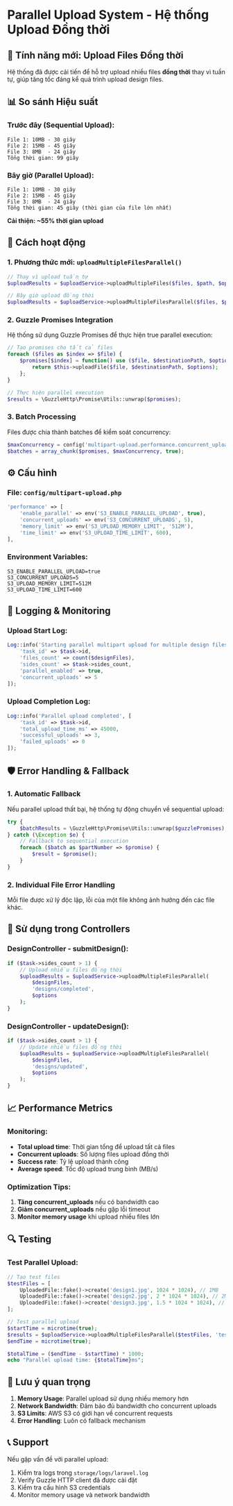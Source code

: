 # Parallel Upload System - Hệ thống Upload Đồng thời

## 🚀 Tính năng mới: Upload Files Đồng thời

Hệ thống đã được cải tiến để hỗ trợ upload nhiều files **đồng thời** thay vì tuần tự, giúp tăng tốc đáng kể quá trình upload design files.

## 📊 So sánh Hiệu suất

### Trước đây (Sequential Upload):

```
File 1: 10MB - 30 giây
File 2: 15MB - 45 giây
File 3: 8MB  - 24 giây
Tổng thời gian: 99 giây
```

### Bây giờ (Parallel Upload):

```
File 1: 10MB - 30 giây
File 2: 15MB - 45 giây
File 3: 8MB  - 24 giây
Tổng thời gian: 45 giây (thời gian của file lớn nhất)
```

**Cải thiện: ~55% thời gian upload**

## 🔧 Cách hoạt động

### 1. **Phương thức mới: `uploadMultipleFilesParallel()`**

```php
// Thay vì upload tuần tự
$uploadResults = $uploadService->uploadMultipleFiles($files, $path, $options);

// Bây giờ upload đồng thời
$uploadResults = $uploadService->uploadMultipleFilesParallel($files, $path, $options);
```

### 2. **Guzzle Promises Integration**

Hệ thống sử dụng Guzzle Promises để thực hiện true parallel execution:

```php
// Tạo promises cho tất cả files
foreach ($files as $index => $file) {
    $promises[$index] = function() use ($file, $destinationPath, $options) {
        return $this->uploadFile($file, $destinationPath, $options);
    };
}

// Thực hiện parallel execution
$results = \GuzzleHttp\Promise\Utils::unwrap($promises);
```

### 3. **Batch Processing**

Files được chia thành batches để kiểm soát concurrency:

```php
$maxConcurrency = config('multipart-upload.performance.concurrent_uploads', 5);
$batches = array_chunk($promises, $maxConcurrency, true);
```

## ⚙️ Cấu hình

### File: `config/multipart-upload.php`

```php
'performance' => [
    'enable_parallel' => env('S3_ENABLE_PARALLEL_UPLOAD', true),
    'concurrent_uploads' => env('S3_CONCURRENT_UPLOADS', 5),
    'memory_limit' => env('S3_UPLOAD_MEMORY_LIMIT', '512M'),
    'time_limit' => env('S3_UPLOAD_TIME_LIMIT', 600),
],
```

### Environment Variables:

```env
S3_ENABLE_PARALLEL_UPLOAD=true
S3_CONCURRENT_UPLOADS=5
S3_UPLOAD_MEMORY_LIMIT=512M
S3_UPLOAD_TIME_LIMIT=600
```

## 📝 Logging & Monitoring

### Upload Start Log:

```php
Log::info('Starting parallel multipart upload for multiple design files', [
    'task_id' => $task->id,
    'files_count' => count($designFiles),
    'sides_count' => $task->sides_count,
    'parallel_enabled' => true,
    'concurrent_uploads' => 5
]);
```

### Upload Completion Log:

```php
Log::info('Parallel upload completed', [
    'task_id' => $task->id,
    'total_upload_time_ms' => 45000,
    'successful_uploads' => 3,
    'failed_uploads' => 0
]);
```

## 🛡️ Error Handling & Fallback

### 1. **Automatic Fallback**

Nếu parallel upload thất bại, hệ thống tự động chuyển về sequential upload:

```php
try {
    $batchResults = \GuzzleHttp\Promise\Utils::unwrap($guzzlePromises);
} catch (\Exception $e) {
    // Fallback to sequential execution
    foreach ($batch as $partNumber => $promise) {
        $result = $promise();
    }
}
```

### 2. **Individual File Error Handling**

Mỗi file được xử lý độc lập, lỗi của một file không ảnh hưởng đến các file khác.

## 🎯 Sử dụng trong Controllers

### DesignController - submitDesign():

```php
if ($task->sides_count > 1) {
    // Upload nhiều files đồng thời
    $uploadResults = $uploadService->uploadMultipleFilesParallel(
        $designFiles,
        'designs/completed',
        $options
    );
}
```

### DesignController - updateDesign():

```php
if ($task->sides_count > 1) {
    // Update nhiều files đồng thời
    $uploadResults = $uploadService->uploadMultipleFilesParallel(
        $designFiles,
        'designs/updated',
        $options
    );
}
```

## 📈 Performance Metrics

### Monitoring:

-   **Total upload time**: Thời gian tổng để upload tất cả files
-   **Concurrent uploads**: Số lượng files upload đồng thời
-   **Success rate**: Tỷ lệ upload thành công
-   **Average speed**: Tốc độ upload trung bình (MB/s)

### Optimization Tips:

1. **Tăng concurrent_uploads** nếu có bandwidth cao
2. **Giảm concurrent_uploads** nếu gặp lỗi timeout
3. **Monitor memory usage** khi upload nhiều files lớn

## 🔍 Testing

### Test Parallel Upload:

```php
// Tạo test files
$testFiles = [
    UploadedFile::fake()->create('design1.jpg', 1024 * 1024), // 1MB
    UploadedFile::fake()->create('design2.jpg', 2 * 1024 * 1024), // 2MB
    UploadedFile::fake()->create('design3.jpg', 1.5 * 1024 * 1024), // 1.5MB
];

// Test parallel upload
$startTime = microtime(true);
$results = $uploadService->uploadMultipleFilesParallel($testFiles, 'test');
$endTime = microtime(true);

$totalTime = ($endTime - $startTime) * 1000;
echo "Parallel upload time: {$totalTime}ms";
```

## 🚨 Lưu ý quan trọng

1. **Memory Usage**: Parallel upload sử dụng nhiều memory hơn
2. **Network Bandwidth**: Đảm bảo đủ bandwidth cho concurrent uploads
3. **S3 Limits**: AWS S3 có giới hạn về concurrent requests
4. **Error Handling**: Luôn có fallback mechanism

## 📞 Support

Nếu gặp vấn đề với parallel upload:

1. Kiểm tra logs trong `storage/logs/laravel.log`
2. Verify Guzzle HTTP client đã được cài đặt
3. Kiểm tra cấu hình S3 credentials
4. Monitor memory usage và network bandwidth
